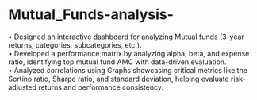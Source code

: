 # Mutual_Funds-analysis-

•	Designed an interactive dashboard for analyzing Mutual funds (3-year returns, categories, subcategories, etc.).  \
•	Developed a performance matrix by analyzing alpha, beta, and expense ratio, identifying top mutual fund AMC with data-driven evaluation.  \
•	Analyzed correlations using Graphs showcasing critical metrics like the Sortino ratio, Sharpe ratio, and standard deviation, helping evaluate risk-adjusted returns and performance consistency.   
